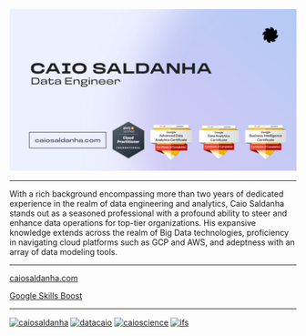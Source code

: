 ![](./caiosaldanha_banner.png)

<hr>

With a rich background encompassing more than two years of dedicated experience in the realm of data engineering and analytics, Caio Saldanha stands out as a seasoned professional with a profound ability to steer and enhance data operations for top-tier organizations. His expansive knowledge extends across the realm of Big Data technologies, proficiency in navigating cloud platforms such as GCP and AWS, and adeptness with an array of data modeling tools.

<hr>

[caiosaldanha.com](https://caiosaldanha.com)

[Google Skills Boost](https://www.cloudskillsboost.google/public_profiles/fce2bb91-630c-4226-b775-5261f6014186)

<hr>

<a href="https://linkedin.com/in/caiosaldanha" target="blank"><img align="center" src="https://raw.githubusercontent.com/rahuldkjain/github-profile-readme-generator/master/src/images/icons/Social/linked-in-alt.svg" alt="caiosaldanha" height="30" width="40" /></a> <a href="https://twitter.com/datacaio" target="blank"><img align="center" src="https://raw.githubusercontent.com/rahuldkjain/github-profile-readme-generator/master/src/images/icons/Social/twitter.svg" alt="datacaio" height="30" width="40" /></a> <a href="https://kaggle.com/caioscience" target="blank"><img align="center" src="https://raw.githubusercontent.com/rahuldkjain/github-profile-readme-generator/master/src/images/icons/Social/kaggle.svg" alt="caioscience" height="30" width="40" /></a> <a href="https://medium.com/@ifs" target="blank"><img align="center" src="https://raw.githubusercontent.com/rahuldkjain/github-profile-readme-generator/master/src/images/icons/Social/medium.svg" alt="ifs" height="30" width="40" /></a> <a href="https://www.youtube.com/@caiosaldanha" target="blank">
<!--img align="center" src="https://raw.githubusercontent.com/rahuldkjain/github-profile-readme-generator/master/src/images/icons/Social/youtube.svg" alt="caiosaldanha" height="30" width="40" /></a-->



<!--h3>Data Engineering</h3>

<p align="left">
  <a href="https://github.com/caiosaldanha/sql_queries"><img width="400" src="https://github-readme-stats-git-masterrstaa-rickstaa.vercel.app/api/pin/?username=caiosaldanha&repo=sql_queries&theme=react&bg_color=1F222E&title_color=F85D7F&icon_color=F8D866&hide_border=true&show_icons=false" alt="atsaf"></a>
  
</p>

<h3>Books</h3>

<p align="left">
  <a href="https://github.com/caiosaldanha/this_is_statistics"><img width="400" src="https://github-readme-stats-git-masterrstaa-rickstaa.vercel.app/api/pin/?username=caiosaldanha&repo=this_is_statistics&theme=react&bg_color=1F222E&title_color=F85D7F&icon_color=F8D866&hide_border=true&show_icons=false" alt="atsaf"></a>

</p

<p align="left"> <img src="https://github-readme-stats-git-masterrstaa-rickstaa.vercel.app/api?username=caiosaldanha&hide=java,html,tex&theme=react&bg_color=1F222E&title_color=F85D7F&icon_color=F8D866&hide_border=true&langs_count=4)" alt=“caiosaldanha” /--!>
